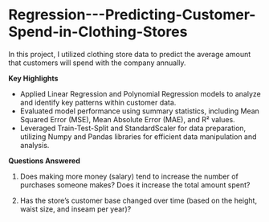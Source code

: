 # Regression---Predicting-Customer-Spend-in-Clothing-Stores
In this project, I utilized clothing store data to predict the average amount that customers will spend with the company annually. 

**Key Highlights**
- Applied Linear Regression and Polynomial Regression models to analyze and identify key patterns within customer data.
- Evaluated model performance using summary statistics, including Mean Squared Error (MSE), Mean Absolute Error (MAE), and R² values.
- Leveraged Train-Test-Split and StandardScaler for data preparation, utilizing Numpy and Pandas libraries for efficient data manipulation and analysis.

**Questions Answered**
1. Does making more money (salary) tend to increase the number of purchases someone makes? Does it increase the total amount spent?


2. Has the store’s customer base changed over time (based on the height, waist size, and inseam per year)?

